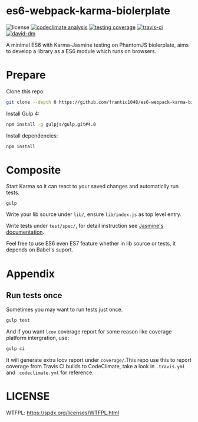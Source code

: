 # es6-webpack-karma-biolerplate
![license](https://img.shields.io/badge/license-WTFPL-E32D46.svg?style=flat-square)
[![codeclimate analysis](https://img.shields.io/codeclimate/github/frantic1048/es6-webpack-karma-biolerplate.svg?style=flat-square)](https://codeclimate.com/github/frantic1048/es6-webpack-karma-biolerplate)
[![testing coverage](https://img.shields.io/codeclimate/coverage/github/frantic1048/es6-webpack-karma-biolerplate.svg?style=flat-square)](https://travis-ci.org/frantic1048/es6-webpack-karma-biolerplate)
[![travis-ci](https://img.shields.io/travis/frantic1048/es6-webpack-karma-biolerplate.svg?style=flat-square)](https://travis-ci.org/frantic1048/es6-webpack-karma-biolerplate)
[![david-dm](https://img.shields.io/david/frantic1048/es6-webpack-karma-biolerplate.svg?style=flat-square)](https://david-dm.org/frantic1048/es6-webpack-karma-biolerplate)

A minimal ES6 with Karma-Jasmine testing on PhantomJS biolerplate, aims to develop a library as a ES6 module which runs on browsers.

# Prepare

Clone this repo:

```bash
git clone --depth 0 https://github.com/frantic1048/es6-webpack-karma-biolerplate.git
```

Install Gulp 4:

```bash
npm install -g gulpjs/gulp.git#4.0
```

Install dependencies:

```bash
npm install
```

# Composite

Start Karma so it can react to your saved changes and automaticlly run tests.

```
gulp
```

Write your lib source under `lib/`, ensure `lib/index.js` as top level entry.

Write tests under `test/spec/`, for detail instruction see [Jasmine's documentation](http://jasmine.github.io/2.4/introduction.html).

Feel free to use ES6 even ES7 feature whether in lib source or tests, it depends on Babel's suport.

# Appendix

## Run tests once

Sometimes you may want to run tests just once.

```bash
gulp test
```
And if you want `lcov` coverage report for some reason like coverage platform intergration,
use:

```bash
gulp ci
```

It will generate extra lcov report under `coverage/`.This repo use this to report coverage from Travis CI builds to CodeClimate, take a look in `.travis.yml` and `.codeclimate.yml` for reference.

# LICENSE

WTFPL: https://spdx.org/licenses/WTFPL.html
